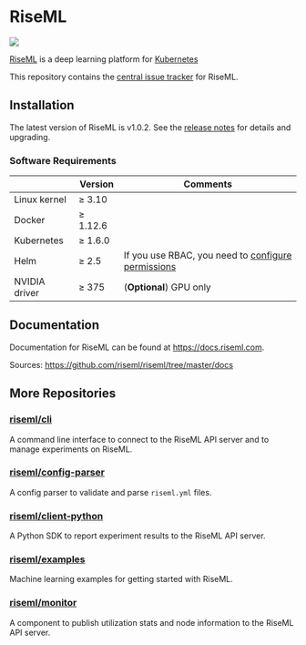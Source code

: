 # RiseML

<img src="https://cdn.riseml.com/img/banner_github_blueprint.png" />

[RiseML](https://riseml.com) is a deep learning platform for [Kubernetes](https://kubernetes.io)

This repository contains the [central issue tracker](https://github.com/riseml/riseml/issues) for RiseML.

## Installation

The latest version of RiseML is v1.0.2. See the [release notes](RELEASES.md#riseml-v102-20180117) for details and upgrading.

### Software Requirements

|               | Version   | Comments                |
| ------------- | --------- | ----------------------- |
| Linux kernel  | ≥ 3.10    |                         |
| Docker        | ≥ 1.12.6  |                         |
| Kubernetes    | ≥ 1.6.0   |                         |
| Helm          | ≥ 2.5     | If you use RBAC, you need to [configure permissions](http://docs.riseml.com/install/kubernetes.html#helm-setup) |
| NVIDIA driver | ≥ 375     | (**Optional**) GPU only |

## Documentation

Documentation for RiseML can be found at <https://docs.riseml.com>.

Sources: https://github.com/riseml/riseml/tree/master/docs

## More Repositories

### [riseml/cli](https://github.com/riseml/cli)

A command line interface to connect to the RiseML API server and to manage experiments on RiseML.

### [riseml/config-parser](https://github.com/riseml/config-parser)

A config parser to validate and parse `riseml.yml` files.

### [riseml/client-python](https://github.com/riseml/client-python)

A Python SDK to report experiment results to the RiseML API server.

### [riseml/examples](https://github.com/riseml/examples)

Machine learning examples for getting started with RiseML.

### [riseml/monitor](https://github.com/riseml/monitor)

A component to publish utilization stats and node information to the RiseML API server.
